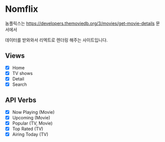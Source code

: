 # Nomflix

놈플릭스는 https://developers.themoviedb.org/3/movies/get-movie-details 문서에서

데이터를 받와와서 리엑트로 렌더링 해주는 사이트입니다.

## Views

- [x] Home
- [x] TV shows
- [x] Detail
- [x] Search

## API Verbs

- [x] Now Playing (Movie)
- [x] Upcoming (Movie)
- [x] Popular (TV, Movie)
- [x] Top Rated (TV)
- [x] Airing Today (TV)
